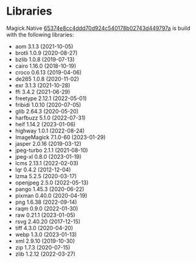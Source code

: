 # Libraries
Magick.Native [65374e8cc4ddd70d924c540178b02743d449797a](https://github.com/dlemstra/Magick.Native/commit/65374e8cc4ddd70d924c540178b02743d449797a) is build with the following libraries:

- aom 3.1.3 (2021-10-05)
- brotli 1.0.9 (2020-08-27)
- bzlib 1.0.8 (2019-07-13)
- cairo 1.16.0 (2018-10-19)
- croco 0.6.13 (2019-04-06)
- de265 1.0.8 (2020-11-02)
- exr 3.1.3 (2021-10-28)
- ffi 3.4.2 (2021-06-29)
- freetype 2.12.1 (2022-05-01)
- fribidi 1.0.10 (2020-07-05)
- glib 2.64.3 (2020-05-20)
- harfbuzz 5.1.0 (2022-07-31)
- heif 1.14.2 (2023-01-06)
- highway 1.0.1 (2022-08-24)
- ImageMagick 7.1.0-60 (2023-01-29)
- jasper 2.0.16 (2019-03-12)
- jpeg-turbo 2.1.1 (2021-08-10)
- jpeg-xl 0.8.0 (2023-01-19)
- lcms 2.13.1 (2022-02-03)
- lqr 0.4.2 (2012-12-04)
- lzma 5.2.5 (2020-03-17)
- openjpeg 2.5.0 (2022-05-13)
- pango 1.45.3 (2020-06-22)
- pixman 0.40.0 (2020-04-19)
- png 1.6.38 (2022-09-14)
- raqm 0.9.0 (2022-01-30)
- raw 0.21.1 (2023-01-05)
- rsvg 2.40.20 (2017-12-15)
- tiff 4.3.0 (2020-04-20)
- webp 1.3.0 (2023-01-13)
- xml 2.9.10 (2019-10-30)
- zip 1.7.3 (2020-07-15)
- zlib 1.2.12 (2022-03-27)
